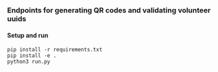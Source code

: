 ### Endpoints for generating QR codes and validating volunteer uuids



#### Setup and run

```
pip install -r requirements.txt
pip install -e .
python3 run.py
```